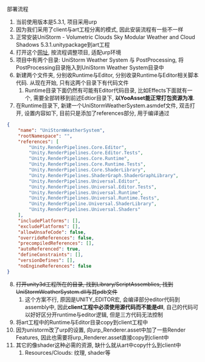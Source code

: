 



部署流程

1. 当前使用版本是5.3.1, 项目采用urp
2. 因为我们采用了client与art工程分离的模式, 因此安装流程有一些不一样
3. 正常安装UniStorm - Volumetric Clouds Sky Modular Weather and Cloud Shadows 5.3.1.unitypackage到art工程
4. 打开这个[网址](https://github.com/Black-Horizon-Studios/UniStorm-Weather-System/wiki/Setting-up-UniStorm-with-URP), 按流程调整项目, 适配urp环境
5. 项目中有两个目录: UniStorm Weather System 与  PostProcessing, 将PostProcessing目录拖入到UniStorm Weather System目录中
6. 新建两个文件夹, 分别收Runtime与Editor, 分别收录Runtime与Editor相关脚本代码. 从现在开始, 只有这两个目录下有代码文件
   1. Runtime目录下面仍然有可能有Editor代码目录, 比如Effects下面就有一个, 需要全部转移到前述Edtior目录下, **以YooAsset能正常打包资源为准**.
7. 在Runtime目录下, 新建一个UniStormWeatherSystem.asmdef文件, 双击打开, 设置内容如下, 目前只是添加了references部分, 用于编译通过



```json
{
    "name": "UniStormWeatherSystem",
    "rootNamespace": "",
    "references": [
        "Unity.RenderPipelines.Core.Editor",
        "Unity.RenderPipelines.Core.Editor.Tests",
        "Unity.RenderPipelines.Core.Runtime",
        "Unity.RenderPipelines.Core.Runtime.Tests",
        "Unity.RenderPipelines.Core.ShaderLibrary",
        "Unity.RenderPipelines.ShaderGraph.ShaderGraphLibrary",
        "Unity.RenderPipelines.Universal.Editor",
        "Unity.RenderPipelines.Universal.Editor.Tests",
        "Unity.RenderPipelines.Universal.Runtime",
        "Unity.RenderPipelines.Universal.Runtime.Tests",
        "Unity.RenderPipeline.Universal.ShaderLibrary",
        "Unity.RenderPipelines.Universal.Shaders"
    ],
    "includePlatforms": [],
    "excludePlatforms": [],
    "allowUnsafeCode": false,
    "overrideReferences": false,
    "precompiledReferences": [],
    "autoReferenced": true,
    "defineConstraints": [],
    "versionDefines": [],
    "noEngineReferences": false
}
```



8. ~~打开unity3d工程所在的目录, 找到Library/ScriptAssemblies, 找到UniStormWeatherSystem.dll与其pdb文件~~
   1. 这个方案不行, 原因是UNITY_EDITOR宏, 会编译部分editor代码到assembly中, 因此**client工程中必须使用源代码而不能是dll**, 自己的代码可以好好区分开runtime与editor逻辑, 但是三方代码无法控制
9. 将art工程中的Runtime与Editor目录copy到client工程中
10. 因为unistorm改了urp的设置, 向urp_Renderer.asset中加了一些Render Features, 因此也需要将urp_Renderer.asset直接copy到client中
11. 其它的像shader这种必需的资源, 缺什么就从art中copy什么到client中
    1. Resources/Clouds: 纹理, shader等